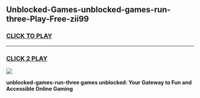 
## Unblocked-Games-unblocked-games-run-three-Play-Free-zii99
<h3>
<a href="https://premium76.site?title=unblocked-games-run-three&ref=10A">CLICK TO PLAY</a></h3>
<hr>

<h3>
<a href="https://premium76.site?title=unblocked-games-run-three&ref=10A">CLICK 2 PLAY</a>
  
</h3>

<a href="https://premium76.site?title=unblocked-games-run-three&ref=10A"><img src="https://clearcache.store/games.png"></a>


**unblocked-games-run-three games unblocked: Your Gateway to Fun and Accessible Online Gaming**
